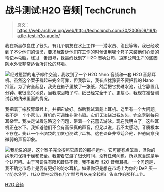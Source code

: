 # 战斗测试:H2O 音频| TechCrunch

> 原文：<https://web.archive.org/web/http://techcrunch.com:80/2006/09/19/battle-test-h2o-audio/>

我在新奥尔良住了很久，有几个朋友在水上工作——潜水员、渔民等等。我已经收到了不少他们的请求，要求我告诉他们在工作的时候该用哪个箱子来装他们心爱的笔记本电脑。经过一番搜寻，我最终找到了 H2O 音响公司，这家公司生产的坚固防水外壳非常适合所讨论的环境。

![](img/5b8f6a732cc3336615cc367bb7cb2352.png)经过短暂的电子邮件交流，我收到了一个 H2O Nano 音频和一套 H2O 音频耳机。虽然这个案子看起来完全可靠，但我承认，我有点犹豫要不要把我的 Nano 扣篮。为了安全起见，我先在箱子里放了一张纸，然后把它扔进水池，让它静置几分钟。我很高兴地说，当我取回箱子时，纸已经完全干了。更放心，我现在准备测试我的纳米里面的情况。

我把氯丁橡胶臂章绑上，并把它放好。然后我试着戴上耳机。这里有一个大问题。我不是一个小家伙，耳机的可调性非常有限。它们无法绕过我的头，完全塞到每只耳朵里。我决定试着忽略这个问题，带着一个花蕾去游泳。现在我明白了，这些耳机正在水下。我知道他们不会有高保真的声音，但足以说，我不太感动。音质根本不存在。我让一个小脑袋的朋友也测试了耳机。这套设备非常适合他，但他同意我微弱的声音印象。

![](img/186e0a1c8dd306438bbe3e0dfdfbaf9d.png)我能说的是，这个案子完全按照它应该的那样运作。它可能有点笨重，但你的纳米将保持干燥和安全。我带着它游了很长时间，没有任何问题。所以就当这是半个认可吧。由于可调性有限和音质不佳，我不推荐 H2O 音频耳机。一个问题是，我不确定市场上是否有更好的防水耳机。如果你只是想在市场上为你的 DAP 买一个防水外壳，H2O 音响公司有几个型号可以完全按照广告宣传的那样工作。

[H2O 音频](https://web.archive.org/web/20150925152538/http://www.h2oaudio.com/)